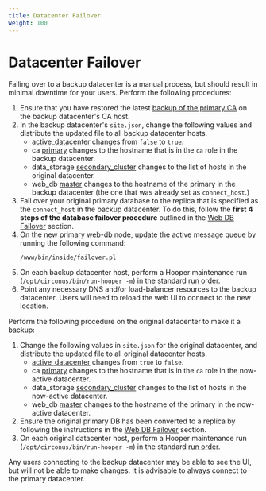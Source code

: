```yaml
---
title: Datacenter Failover
weight: 100
---
```


# Datacenter Failover

Failing over to a backup datacenter is a manual process, but should result in
minimal downtime for your users. Perform the following procedures:

1. Ensure that you have restored the latest [backup of the primary
   CA](/circonus/on-premises/roles-services/ca/) on the backup datacenter's CA
   host.
1. In the backup datacenter's `site.json`, change the following values and
   distribute the updated file to all backup datacenter hosts.
   * [active_datacenter](/circonus/on-premises/installation/installation/#top-level-attributes)
     changes from `false` to `true`.
   * ca [primary](/circonus/on-premises/installation/installation/#ca-attributes)
     changes to the hostname that is in the `ca` role in the backup datacenter.
   * data_storage [secondary_cluster](/circonus/on-premises/installation/installation/#data-storage-attributes)
     changes to the list of hosts in the original datacenter.
   * web_db [master](/circonus/on-premises/installation/installation/#web-db-attributes)
     changes to the hostname of the primary in the backup datacenter (the one
     that was already set as `connect_host`.)
1. Fail over your original primary database to the replica that is specified as
   the `connect_host` in the backup datacenter.  To do this, follow the **first
   4 steps of the database failover procedure** outlined in the [Web DB
   Failover](/circonus/on-premises/roles-services/web-db#web-db-failover)
   section.
1. On the new primary [web-db](/circonus/on-premises/roles-services/web-db)
   node, update the active message queue by running the following command:
   ```
   /www/bin/inside/failover.pl
   ```
1. On each backup datacenter host, perform a Hooper maintenance run
   (`/opt/circonus/bin/run-hooper -m`) in the standard [run
   order](/circonus/on-premises/installation/installation/#installation-sequence).
1. Point any necessary DNS and/or load-balancer resources to the backup
   datacenter.  Users will need to reload the web UI to connect to the new location.

Perform the following procedure on the original datacenter to make it a backup:

1. Change the following values in `site.json` for the original datacenter, and
   distribute the updated file to all original datacenter hosts.
   * [active_datacenter](/circonus/on-premises/installation/installation/#top-level-attributes)
     changes from `true` to `false`.
   * ca [primary](/circonus/on-premises/installation/installation/#ca-attributes)
     changes to the hostname that is in the `ca` role in the now-active
     datacenter.
   * data_storage [secondary_cluster](/circonus/on-premises/installation/installation/#data-storage-attributes)
     changes to the list of hosts in the now-active datacenter.
   * web_db [master](/circonus/on-premises/installation/installation/#web-db-attributes)
     changes to the hostname of the primary in the now-active datacenter.
1. Ensure the original primary DB has been converted to a replica by following
   the instructions in the [Web DB Failover](/circonus/on-premises/roles-services/web-db#web-db-failover)
   section.
1. On each original datacenter host, perform a Hooper maintenance run
   (`/opt/circonus/bin/run-hooper -m`) in the standard [run
   order](/circonus/on-premises/installation/installation/#installation-sequence).

Any users connecting to the backup datacenter may be able to see the UI, but will not be able to make changes. It is advisable to always connect to the primary datacenter.
